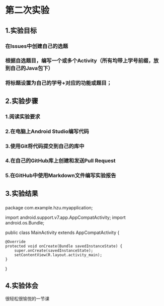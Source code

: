 # 第二次实验
## 1.实验目标
### 在Issues中创建自己的选题 
### 根据自选题目，编写一个或多个Activity（所有均带上学号前缀，放到自己的Java包下）
### 将标题设置为自己的学号+对应的功能或题目；
## 2.实验步骤
### 1.阅读实验要求
### 2.在电脑上Android Studio编写代码
### 3.使用Git将代码提交到自己的库中
### 4.在自己的GitHub库上创建和发送Pull Request
### 5.在GitHub中使用Markdown文件编写实验报告
## 3.实验结果
###
package com.example.hzu.myapplication;

import android.support.v7.app.AppCompatActivity;
import android.os.Bundle;

public class MainActivity extends AppCompatActivity {

    @Override
    protected void onCreate(Bundle savedInstanceState) {
        super.onCreate(savedInstanceState);
        setContentView(R.layout.activity_main);
    }
}

## 4.实验体会
很轻松很愉悦的一节课
